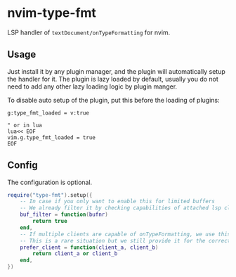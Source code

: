 # nvim-type-fmt

LSP handler of `textDocument/onTypeFormatting` for nvim.

## Usage

Just install it by any plugin manager, and the plugin will automatically setup the handler for it. The plugin is lazy loaded by default, usually you do not need to add any other lazy loading logic by plugin manger.

To disable auto setup of the plugin, put this before the loading of plugins:

```vim
g:type_fmt_loaded = v:true

" or in lua
lua<< EOF
vim.g.type_fmt_loaded = true
EOF
```

## Config

The configuration is optional.

```lua
require("type-fmt").setup({
    -- In case if you only want to enable this for limited buffers
    -- We already filter it by checking capabilities of attached lsp client
    buf_filter = function(bufnr)
        return true
    end,
    -- If multiple clients are capable of onTypeFormatting, we use this to determine which will win
    -- This is a rare situation but we still provide it for the correctness of lsp client handling
    prefer_client = function(client_a, client_b)
        return client_a or client_b
    end,
})
```
